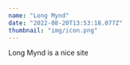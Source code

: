 ```yaml
---
name: "Long Mynd"
date: "2022-08-20T13:53:18.077Z"
thumbnail: "img/icon.png"
---
```


Long Mynd is a nice site
